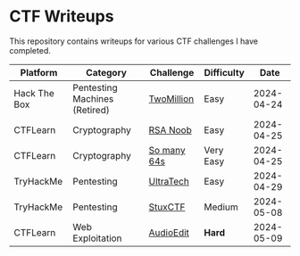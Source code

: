 # CTF Writeups

This repository contains writeups for various CTF challenges I have completed.

| Platform | Category | Challenge | Difficulty | Date |
|----------|----------|-----------|------------|------|
| Hack The Box | Pentesting Machines (Retired) | [TwoMillion](writeups/hackthebox/pentesting/twomillion/README.md) | Easy | 2024-04-24 |
| CTFLearn | Cryptography | [RSA Noob](writeups/ctflearn/cryptography/rsa_noob/README.md) | Easy | 2024-04-25 |
| CTFLearn | Cryptography | [So many 64s](writeups/ctflearn/cryptography/so_many_64s/README.md) | Very Easy | 2024-04-25 |
| TryHackMe | Pentesting | [UltraTech](writeups/tryhackme/pentesting/ultratech/README.md) | Easy | 2024-04-29
| TryHackMe | Pentesting | [StuxCTF](writeups/tryhackme/pentesting/StuxCTF/README.md) | Medium | 2024-05-08
| CTFLearn | Web Exploitation | [AudioEdit](writeups/ctflearn/Web/AudioEdit/README.md) | **Hard** | 2024-05-09 |